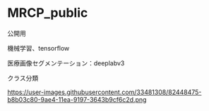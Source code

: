# MRCP_public
公開用

機械学習、tensorflow

医療画像セグメンテーション：deeplabv3

クラス分類

https://user-images.githubusercontent.com/33481308/82448475-b8b03c80-9ae4-11ea-9197-3643b9cf6c2d.png
